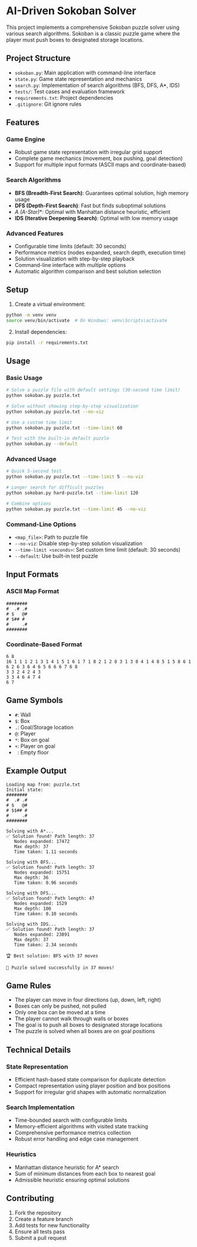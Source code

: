 # AI-Driven Sokoban Solver

This project implements a comprehensive Sokoban puzzle solver using various search algorithms. Sokoban is a classic puzzle game where the player must push boxes to designated storage locations.

## Project Structure

- `sokoban.py`: Main application with command-line interface
- `state.py`: Game state representation and mechanics
- `search.py`: Implementation of search algorithms (BFS, DFS, A*, IDS)
- `tests/`: Test cases and evaluation framework
- `requirements.txt`: Project dependencies
- `.gitignore`: Git ignore rules

## Features

### Game Engine
- Robust game state representation with irregular grid support
- Complete game mechanics (movement, box pushing, goal detection)
- Support for multiple input formats (ASCII maps and coordinate-based)

### Search Algorithms
- **BFS (Breadth-First Search)**: Guarantees optimal solution, high memory usage
- **DFS (Depth-First Search)**: Fast but finds suboptimal solutions
- **A* (A-Star)**: Optimal with Manhattan distance heuristic, efficient
- **IDS (Iterative Deepening Search)**: Optimal with low memory usage

### Advanced Features
- Configurable time limits (default: 30 seconds)
- Performance metrics (nodes expanded, search depth, execution time)
- Solution visualization with step-by-step playback
- Command-line interface with multiple options
- Automatic algorithm comparison and best solution selection

## Setup

1. Create a virtual environment:
```bash
python -m venv venv
source venv/bin/activate  # On Windows: venv\Scripts\activate
```

2. Install dependencies:
```bash
pip install -r requirements.txt
```

## Usage

### Basic Usage
```bash
# Solve a puzzle file with default settings (30-second time limit)
python sokoban.py puzzle.txt

# Solve without showing step-by-step visualization
python sokoban.py puzzle.txt --no-viz

# Use a custom time limit
python sokoban.py puzzle.txt --time-limit 60

# Test with the built-in default puzzle
python sokoban.py --default
```

### Advanced Usage
```bash
# Quick 5-second test
python sokoban.py puzzle.txt --time-limit 5 --no-viz

# Longer search for difficult puzzles
python sokoban.py hard-puzzle.txt --time-limit 120

# Combine options
python sokoban.py puzzle.txt --time-limit 45 --no-viz
```

### Command-Line Options
- `<map_file>`: Path to puzzle file
- `--no-viz`: Disable step-by-step solution visualization
- `--time-limit <seconds>`: Set custom time limit (default: 30 seconds)
- `--default`: Use built-in test puzzle

## Input Formats

### ASCII Map Format
```
########
#  .# .#
# $   @#
# $## #
#     .#
########
```

### Coordinate-Based Format
```
6 8
16 1 1 1 2 1 3 1 4 1 5 1 6 1 7 1 8 2 1 2 8 3 1 3 8 4 1 4 8 5 1 5 8 6 1 6 2 6 3 6 4 6 5 6 6 6 7 6 8
3 3 2 4 2 4 3
3 3 4 6 4 7 4
6 7
```

## Game Symbols
- `#`: Wall
- `$`: Box
- `.`: Goal/Storage location
- `@`: Player
- `*`: Box on goal
- `+`: Player on goal
- ` `: Empty floor

## Example Output
```
Loading map from: puzzle.txt
Initial state:
########
#  .# .#
# $   @#
# $$## #
#     .#
########

Solving with A*...
✅ Solution found! Path length: 37
   Nodes expanded: 17472
   Max depth: 37
   Time taken: 1.11 seconds

Solving with BFS...
✅ Solution found! Path length: 37
   Nodes expanded: 15751
   Max depth: 36
   Time taken: 0.96 seconds

Solving with DFS...
✅ Solution found! Path length: 47
   Nodes expanded: 1529
   Max depth: 100
   Time taken: 0.10 seconds

Solving with IDS...
✅ Solution found! Path length: 37
   Nodes expanded: 23891
   Max depth: 37
   Time taken: 2.34 seconds

🏆 Best solution: BFS with 37 moves

🎉 Puzzle solved successfully in 37 moves!
```

## Game Rules

- The player can move in four directions (up, down, left, right)
- Boxes can only be pushed, not pulled
- Only one box can be moved at a time
- The player cannot walk through walls or boxes
- The goal is to push all boxes to designated storage locations
- The puzzle is solved when all boxes are on goal positions

## Technical Details

### State Representation
- Efficient hash-based state comparison for duplicate detection
- Compact representation using player position and box positions
- Support for irregular grid shapes with automatic normalization

### Search Implementation
- Time-bounded search with configurable limits
- Memory-efficient algorithms with visited state tracking
- Comprehensive performance metrics collection
- Robust error handling and edge case management

### Heuristics
- Manhattan distance heuristic for A* search
- Sum of minimum distances from each box to nearest goal
- Admissible heuristic ensuring optimal solutions

## Contributing

1. Fork the repository
2. Create a feature branch
3. Add tests for new functionality
4. Ensure all tests pass
5. Submit a pull request